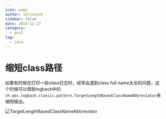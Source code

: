 ```yaml
---
icon: page
author: xkrivzooh
sidebar: false
date: 2019-12-27
category:
  - post
tag:
  - java
---
```


# 缩短class路径

如果有时候在打印一些class日志时，经常会遇到class full name太长的问题，这个时候可以借助logback中的`ch.qos.logback.classic.pattern.TargetLengthBasedClassNameAbbreviator`来缩短输出。 ​

![TargetLengthBasedClassNameAbbreviator](http://wenchao.ren/img/2020/11/20191227193236.png)
